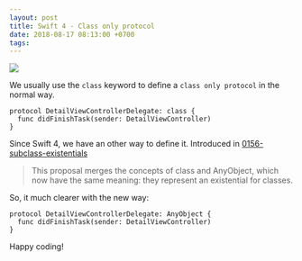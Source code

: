 ```yaml
---
layout: post
title: Swift 4 - Class only protocol
date: 2018-08-17 08:13:00 +0700
tags:
---
```


![](/assets/images/swift4.png)

We usually use the `class` keyword to define a `class only protocol` in the normal way.
```
protocol DetailViewControllerDelegate: class {
  func didFinishTask(sender: DetailViewController)
}
```
<!-- more -->
Since Swift 4, we have an other way to define it. Introduced in [0156-subclass-existentials][0156-subclass-existentials]

> This proposal merges the concepts of class and AnyObject, which now have the same meaning: they represent an existential for classes.

So, it much clearer with the new way:

```
protocol DetailViewControllerDelegate: AnyObject {
  func didFinishTask(sender: DetailViewController)
}
```

Happy coding!

[0156-subclass-existentials]: https://github.com/apple/swift-evolution/blob/master/proposals/0156-subclass-existentials.md
